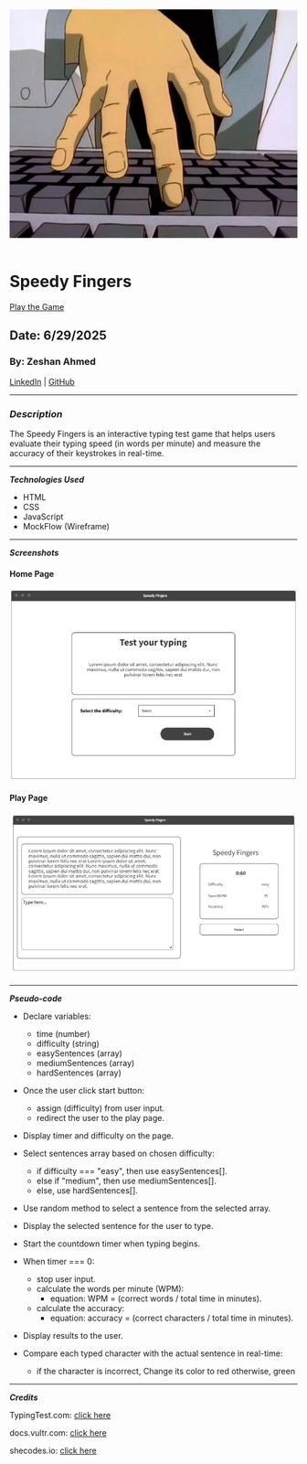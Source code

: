 <img src="./images/sp-fingers.gif" alt="Speedy Fingers" width="100%" height="400px" />

<br/>
<br/>

# Speedy Fingers

[Play the Game](https://speedy-fingers.surge.sh/)

## Date: 6/29/2025

### By: Zeshan Ahmed

[LinkedIn](https://www.linkedin.com/in/zeshan-ahmed-bh/) | [GitHub](https://github.com/zeshan2001)

---

### **_Description_**

The Speedy Fingers is an interactive typing test game that helps users evaluate their typing speed (in words per minute) and measure the accuracy of their keystrokes in real-time.

---

**_Technologies Used_**

- HTML
- CSS
- JavaScript
- MockFlow (Wireframe)

---

**_Screenshots_**

#### Home Page

![Home Page](./images/image.png)

#### Play Page

![Play Page](./images/image2.png)

---

**_Pseudo-code_**

- Declare variables:

  - time (number)
  - difficulty (string)
  - easySentences (array)
  - mediumSentences (array)
  - hardSentences (array)

- Once the user click start button:

  - assign (difficulty) from user input.
  - redirect the user to the play page.

- Display timer and difficulty on the page.

- Select sentences array based on chosen difficulty:

  - if difficulty === "easy", then use easySentences[].
  - else if "medium", then use mediumSentences[].
  - else, use hardSentences[].

- Use random method to select a sentence from the selected array.

- Display the selected sentence for the user to type.

- Start the countdown timer when typing begins.

- When timer === 0:

  - stop user input.
  - calculate the words per minute (WPM):
    - equation: WPM = (correct words / total time in minutes).
  - calculate the accuracy:
    - equation: accuracy = (correct characters / total time in minutes).

- Display results to the user.

- Compare each typed character with the actual sentence in real-time:
  - if the character is incorrect, Change its color to red otherwise, green

---

**_Credits_**

TypingTest.com: [click here](https://www.typingtest.com/)

docs.vultr.com: [click here](https://docs.vultr.com/javascript/examples/create-countdown-timer)

shecodes.io: [click here](https://www.shecodes.io/athena/27074-understanding-window-location-search-and-urlsearchparams-in-javascript)
